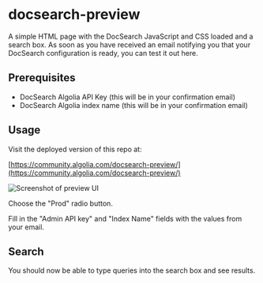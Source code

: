 # docsearch-preview

A simple HTML page with the DocSearch JavaScript and CSS loaded and a search box.
As soon as you have received an email notifying you that your DocSearch configuration is ready, you can test it out here.

## Prerequisites

- DocSearch Algolia API Key (this will be in your confirmation email)
- DocSearch Algolia index name (this will be in your confirmation email)

## Usage

Visit the deployed version of this repo at:

[https://community.algolia.com/docsearch-preview/](https://community.algolia.com/docsearch-preview/)

![Screenshot of preview UI](https://d3uepj124s5rcx.cloudfront.net/items/18160D3z3d2I0n3D2J03/Screenshot%202017-03-20%2018.14.09.png)

Choose the "Prod" radio button.

Fill in the "Admin API key" and "Index Name" fields with the values from your email.

## Search

You should now be able to type queries into the search box and see results.
